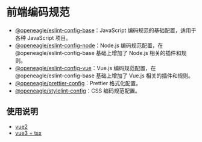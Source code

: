 # 前端编码规范

- [@openeagle/eslint-config-base](./packages/eslint-config-base)：JavaScript 编码规范的基础配置，适用于各种 JavaScript 项目。
- [@openeagle/eslint-config-node](./packages/eslint-config-node)：Node.js 编码规范配置，在 @openeagle/eslint-config-base 基础上增加了 Node.js 相关的插件和规则。
- [@openeagle/eslint-config-vue](./packages/eslint-config-vue)：Vue.js 编码规范配置，在 @openeagle/eslint-config-base 基础上增加了 Vue.js 相关的插件和规则。
- [@openeagle/prettier-config](./packages/prettier-config)：Prettier 格式化配置。
- [@openeagle/stylelint-config](./packages/stylelint-config)：CSS 编码规范配置。

## 使用说明

- [vue2](./docs/rules/integration/vue2.md)
- [vue3 + tsx](./docs/rules/integration/vue3-tsx.md)

